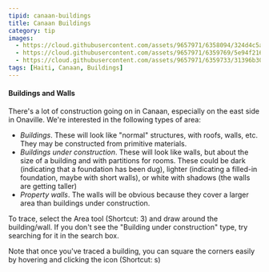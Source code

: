 ```yaml
---
tipid: canaan-buildings
title: Canaan Buildings
category: tip
images:
  - https://cloud.githubusercontent.com/assets/9657971/6358094/324d4c5a-bc37-11e4-808a-47a0fdb59700.png
  - https://cloud.githubusercontent.com/assets/9657971/6359769/5e94f216-bc43-11e4-8bf3-11fa9306acae.gif
  - https://cloud.githubusercontent.com/assets/9657971/6359733/31396b30-bc43-11e4-8780-c661dfc96d7c.png
tags: [Haiti, Canaan, Buildings]
---
```


#### Buildings and Walls

There's a lot of construction going on in Canaan, especially on the east side in Onaville. We're interested in the following types of area:

- *Buildings*. These will look like "normal" structures, with roofs, walls, etc. They may be constructed from primitive materials.
- *Buildings under construction*. These will look like walls, but about the size of a building and with partitions for rooms. These could be dark (indicating that a foundation has been dug), lighter (indicating a filled-in foundation, maybe with short walls), or white with shadows (the walls are getting taller)
- *Property walls*. The walls will be obvious because they cover a larger area than buildings under construction.

To trace, select the Area tool (Shortcut: 3) and draw around the building/wall. If you don't see the "Building under construction" type, try searching for it in the search box. 

Note that once you've traced a building, you can square the corners easily by hovering and clicking the icon (Shortcut: s)

